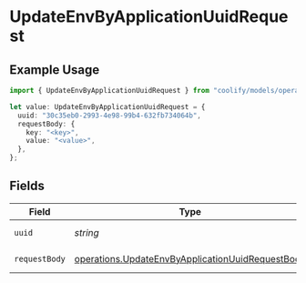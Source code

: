 # UpdateEnvByApplicationUuidRequest

## Example Usage

```typescript
import { UpdateEnvByApplicationUuidRequest } from "coolify/models/operations";

let value: UpdateEnvByApplicationUuidRequest = {
  uuid: "30c35eb0-2993-4e98-99b4-632fb734064b",
  requestBody: {
    key: "<key>",
    value: "<value>",
  },
};
```

## Fields

| Field                                                                                                                | Type                                                                                                                 | Required                                                                                                             | Description                                                                                                          |
| -------------------------------------------------------------------------------------------------------------------- | -------------------------------------------------------------------------------------------------------------------- | -------------------------------------------------------------------------------------------------------------------- | -------------------------------------------------------------------------------------------------------------------- |
| `uuid`                                                                                                               | *string*                                                                                                             | :heavy_check_mark:                                                                                                   | UUID of the application.                                                                                             |
| `requestBody`                                                                                                        | [operations.UpdateEnvByApplicationUuidRequestBody](../../models/operations/updateenvbyapplicationuuidrequestbody.md) | :heavy_check_mark:                                                                                                   | Env updated.                                                                                                         |
